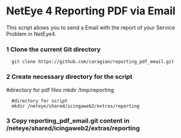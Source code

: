 
# NetEye 4 Reporting PDF via Email

This script allows you to send a Email with the report of your Service Problem in NetEye4.

### 1 Clone the current Git directory
      git clone https://github.com/caragian/reporting_pdf_email.git
     
### 2 Create necessary directory for the script
[comment]: <> (This is a comment, it will not be included)
      #directory for pdf files
      mkdir /tmp/reporting
      
      #directory for script
      mkdir /neteye/shared/icingaweb2/extras/reporting
      
### 3 Copy reporting_pdf_email.git content in /neteye/shared/icingaweb2/extras/reporting
      
